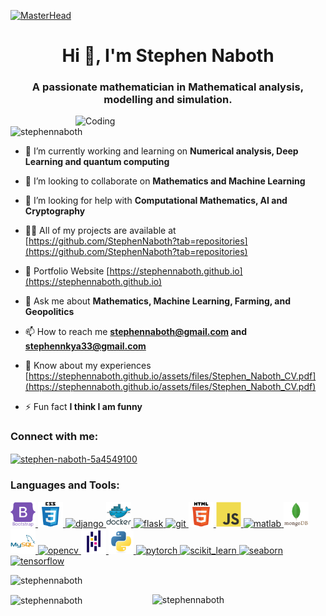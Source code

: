 [![MasterHead](https://cdn-images-1.medium.com/fit/t/1600/480/1*2G4GdnBQW5bcjJx4rSuZxg.gif)](https://stephennaboth.github.io)
<h1 align="center">Hi 👋, I'm Stephen Naboth</h1>
<h3 align="center">A passionate mathematician in Mathematical analysis, modelling and simulation.</h3>
<img align="right" alt="Coding" width="400" src="https://media2.giphy.com/media/citBl9yPwnUOs/giphy.gif?cid=790b7611ebd325baab2e9820f3ce950a908779d9c89cb469&rid=giphy.gif&ct=g">
<p align="left"> <img src="https://komarev.com/ghpvc/?username=stephennaboth&label=Profile%20views&color=0e75b6&style=flat" alt="stephennaboth" /> </p>

- 🔭 I’m currently working and learning on **Numerical analysis, Deep Learning and quantum computing**

- 👯 I’m looking to collaborate on **Mathematics and Machine Learning**

- 🤝 I’m looking for help with **Computational Mathematics, AI and Cryptography**

- 👨‍💻 All of my projects are available at [https://github.com/StephenNaboth?tab=repositories](https://github.com/StephenNaboth?tab=repositories)

- 📝 Portfolio Website [https://stephennaboth.github.io](https://stephennaboth.github.io)

- 💬 Ask me about **Mathematics, Machine Learning, Farming, and Geopolitics**

- 📫 How to reach me **stephennaboth@gmail.com and stephennkya33@gmail.com**

- 📄 Know about my experiences [https://stephennaboth.github.io/assets/files/Stephen_Naboth_CV.pdf](https://stephennaboth.github.io/assets/files/Stephen_Naboth_CV.pdf)

- ⚡ Fun fact **I think I am funny**

<h3 align="left">Connect with me:</h3>
<p align="left">
<a href="https://linkedin.com/in/stephen-naboth-5a4549100" target="blank"><img align="center" src="https://raw.githubusercontent.com/rahuldkjain/github-profile-readme-generator/master/src/images/icons/Social/linked-in-alt.svg" alt="stephen-naboth-5a4549100" height="30" width="40" /></a>
</p>

<h3 align="left">Languages and Tools:</h3>
<p align="left"> <a href="https://getbootstrap.com" target="_blank" rel="noreferrer"> <img src="https://raw.githubusercontent.com/devicons/devicon/master/icons/bootstrap/bootstrap-plain-wordmark.svg" alt="bootstrap" width="40" height="40"/> </a> <a href="https://www.w3schools.com/css/" target="_blank" rel="noreferrer"> <img src="https://raw.githubusercontent.com/devicons/devicon/master/icons/css3/css3-original-wordmark.svg" alt="css3" width="40" height="40"/> </a> <a href="https://www.djangoproject.com/" target="_blank" rel="noreferrer"> <img src="https://cdn.worldvectorlogo.com/logos/django.svg" alt="django" width="40" height="40"/> </a> <a href="https://www.docker.com/" target="_blank" rel="noreferrer"> <img src="https://raw.githubusercontent.com/devicons/devicon/master/icons/docker/docker-original-wordmark.svg" alt="docker" width="40" height="40"/> </a> <a href="https://flask.palletsprojects.com/" target="_blank" rel="noreferrer"> <img src="https://www.vectorlogo.zone/logos/pocoo_flask/pocoo_flask-icon.svg" alt="flask" width="40" height="40"/> </a> <a href="https://git-scm.com/" target="_blank" rel="noreferrer"> <img src="https://www.vectorlogo.zone/logos/git-scm/git-scm-icon.svg" alt="git" width="40" height="40"/> </a> <a href="https://www.w3.org/html/" target="_blank" rel="noreferrer"> <img src="https://raw.githubusercontent.com/devicons/devicon/master/icons/html5/html5-original-wordmark.svg" alt="html5" width="40" height="40"/> </a> <a href="https://developer.mozilla.org/en-US/docs/Web/JavaScript" target="_blank" rel="noreferrer"> <img src="https://raw.githubusercontent.com/devicons/devicon/master/icons/javascript/javascript-original.svg" alt="javascript" width="40" height="40"/> </a> <a href="https://www.mathworks.com/" target="_blank" rel="noreferrer"> <img src="https://upload.wikimedia.org/wikipedia/commons/2/21/Matlab_Logo.png" alt="matlab" width="40" height="40"/> </a> <a href="https://www.mongodb.com/" target="_blank" rel="noreferrer"> <img src="https://raw.githubusercontent.com/devicons/devicon/master/icons/mongodb/mongodb-original-wordmark.svg" alt="mongodb" width="40" height="40"/> </a> <a href="https://www.mysql.com/" target="_blank" rel="noreferrer"> <img src="https://raw.githubusercontent.com/devicons/devicon/master/icons/mysql/mysql-original-wordmark.svg" alt="mysql" width="40" height="40"/> </a> <a href="https://opencv.org/" target="_blank" rel="noreferrer"> <img src="https://www.vectorlogo.zone/logos/opencv/opencv-icon.svg" alt="opencv" width="40" height="40"/> </a> <a href="https://pandas.pydata.org/" target="_blank" rel="noreferrer"> <img src="https://raw.githubusercontent.com/devicons/devicon/2ae2a900d2f041da66e950e4d48052658d850630/icons/pandas/pandas-original.svg" alt="pandas" width="40" height="40"/> </a> <a href="https://www.python.org" target="_blank" rel="noreferrer"> <img src="https://raw.githubusercontent.com/devicons/devicon/master/icons/python/python-original.svg" alt="python" width="40" height="40"/> </a> <a href="https://pytorch.org/" target="_blank" rel="noreferrer"> <img src="https://www.vectorlogo.zone/logos/pytorch/pytorch-icon.svg" alt="pytorch" width="40" height="40"/> </a> <a href="https://scikit-learn.org/" target="_blank" rel="noreferrer"> <img src="https://upload.wikimedia.org/wikipedia/commons/0/05/Scikit_learn_logo_small.svg" alt="scikit_learn" width="40" height="40"/> </a> <a href="https://seaborn.pydata.org/" target="_blank" rel="noreferrer"> <img src="https://seaborn.pydata.org/_images/logo-mark-lightbg.svg" alt="seaborn" width="40" height="40"/> </a> <a href="https://www.tensorflow.org" target="_blank" rel="noreferrer"> <img src="https://www.vectorlogo.zone/logos/tensorflow/tensorflow-icon.svg" alt="tensorflow" width="40" height="40"/> </a> </p>

<p>&nbsp;<img align="left" src="https://github-readme-stats.vercel.app/api/top-langs?username=stephennaboth&show_icons=true&locale=en&layout=compact" alt="stephennaboth" width="40%" /></p>

<p><img align="right" width="55%" src="https://github-readme-stats.vercel.app/api?username=stephennaboth&show_icons=true&locale=en" alt="stephennaboth" /></p>

<p><img align="center" src="https://github-readme-streak-stats.herokuapp.com/?user=stephennaboth&" alt="stephennaboth" /></p>

